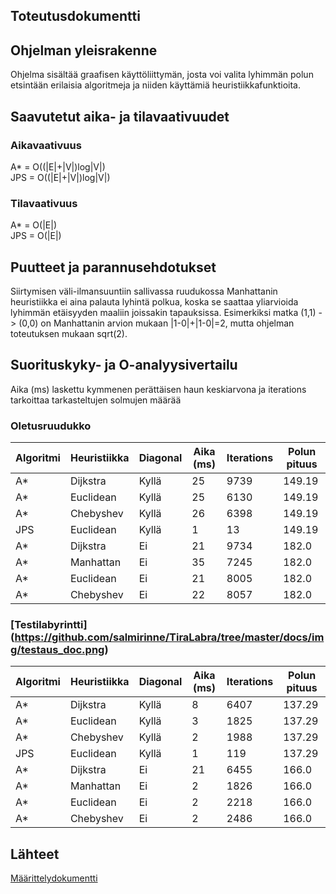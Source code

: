 ## Toteutusdokumentti

## Ohjelman yleisrakenne

Ohjelma sisältää graafisen käyttöliittymän, josta voi valita lyhimmän polun etsintään erilaisia algoritmeja ja
niiden käyttämiä heuristiikkafunktioita.

## Saavutetut aika- ja tilavaativuudet

### Aikavaativuus

A* = O((|E|+|V|)log|V|)  
JPS = O((|E|+|V|)log|V|)

### Tilavaativuus

A* = O(|E|)  
JPS = O(|E|)

## Puutteet ja parannusehdotukset

Siirtymisen väli-ilmansuuntiin sallivassa ruudukossa Manhattanin heuristiikka ei aina palauta lyhintä polkua,
koska se saattaa yliarvioida lyhimmän etäisyyden maaliin joissakin tapauksissa. Esimerkiksi matka (1,1) -> (0,0)
on Manhattanin arvion mukaan |1-0|+|1-0|=2, mutta ohjelman toteutuksen mukaan sqrt(2).

## Suorituskyky- ja O-analyysivertailu

Aika (ms) laskettu kymmenen perättäisen haun keskiarvona ja iterations tarkoittaa tarkasteltujen solmujen määrää

### Oletusruudukko
| Algoritmi | Heuristiikka | Diagonal | Aika (ms) | Iterations | Polun pituus |
|-----------|--------------|----------|-----------|------------|--------------|
| A*        | Dijkstra     | Kyllä    | 25        | 9739       | 149.19       |
| A*        | Euclidean    | Kyllä    | 25        | 6130       | 149.19       |
| A*        | Chebyshev    | Kyllä    | 26        | 6398       | 149.19       |
| JPS       | Euclidean    | Kyllä    | 1         | 13         | 149.19       |
| A*        | Dijkstra     | Ei       | 21        | 9734       | 182.0        |
| A*        | Manhattan    | Ei       | 35        | 7245       | 182.0        |
| A*        | Euclidean    | Ei       | 21        | 8005       | 182.0        |
| A*        | Chebyshev    | Ei       | 22        | 8057       | 182.0        |

 
### [Testilabyrintti] (https://github.com/salmirinne/TiraLabra/tree/master/docs/img/testaus_doc.png)
| Algoritmi | Heuristiikka | Diagonal | Aika (ms) | Iterations | Polun pituus |
|-----------|--------------|----------|-----------|------------|--------------|
| A*        | Dijkstra     | Kyllä    | 8         | 6407       | 137.29       |
| A*        | Euclidean    | Kyllä    | 3         | 1825       | 137.29       |
| A*        | Chebyshev    | Kyllä    | 2         | 1988       | 137.29       |
| JPS       | Euclidean    | Kyllä    | 1         | 119        | 137.29       |
| A*        | Dijkstra     | Ei       | 21        | 6455       | 166.0        |
| A*        | Manhattan    | Ei       | 2         | 1826       | 166.0        |
| A*        | Euclidean    | Ei       | 2         | 2218       | 166.0        |
| A*        | Chebyshev    | Ei       | 2         | 2486       | 166.0        |

## Lähteet

[Määrittelydokumentti](https://github.com/salmirinne/TiraLabra/blob/master/docs/M%C3%A4%C3%A4rittelydokumentti.MD#l%C3%A4hteet)
